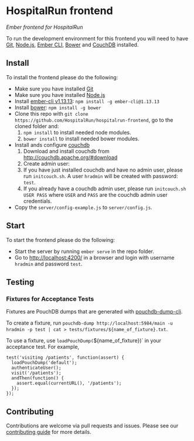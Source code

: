 HospitalRun frontend
========

_Ember frontend for HospitalRun_

To run the development environment for this frontend you will need to have [Git](https://git-scm.com/), [Node.js](https://nodejs.org), [Ember CLI](http://ember-cli.com/), [Bower](http://bower.io/) and [CouchDB](http://couchdb.apache.org/) installed.

## Install
To install the frontend please do the following:

- Make sure you have installed [Git](https://git-scm.com/book/en/v2/Getting-Started-Installing-Git)
- Make sure you have installed [Node.js](https://nodejs.org/en/download/)
- Install [ember-cli v1.13.13](https://www.npmjs.org/package/ember-cli): `npm install -g ember-cli@1.13.13`
- Install [bower](https://www.npmjs.org/package/bower): `npm install -g bower`
- Clone this repo with `git clone https://github.com/HospitalRun/hospitalrun-frontend`, go to the cloned folder and:
    1. `npm install` to install needed node modules.
    2. `bower install` to install needed bower modules.
- Install ands configure [couchdb](http://couchdb.apache.org/)
  1. Download and install couchdb from http://couchdb.apache.org/#download
  2. Create admin user:
    1. If you have just installed couchdb and have no admin user, please run `initcouch.sh`. A user `hradmin` will be created with password: `test`.
    2. If you already have a couchdb admin user, please run `initcouch.sh USER PASS` where `USER` and `PASS` are the couchdb admin user credentials.
- Copy the `server/config-example.js` to `server/config.js`.

## Start
To start the frontend please do the following:

- Start the server by running `ember serve` in the repo folder.
- Go to [http://localhost:4200/](http://localhost:4200/) in a browser and login with username `hradmin` and password `test`.

## Testing

### Fixtures for Acceptance Tests

Fixtures are PouchDB dumps that are generated with [pouchdb-dump-cli](https://github.com/nolanlawson/pouchdb-dump-cli).

To create a fixture, run `pouchdb-dump http://localhost:5984/main -u hradmin -p test | cat > tests/fixtures/${name_of_fixture}.txt`.

To use a fixture, use `loadPouchDump(`${name_of_fixture})` in your acceptance test. For example,

```
test('visiting /patients', function(assert) {
  loadPouchDump('default');
  authenticateUser();
  visit('/patients');
  andThen(function() {
    assert.equal(currentURL(), '/patients');
  });
});
```
Contributing
------------
Contributions are welcome via pull requests and issues.  Please see our [contributing guide](https://github.com/hospitalrun/hospitalrun-frontend/blob/master/CONTRIBUTING.md) for more details.
